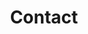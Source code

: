 ---
title: "Contact"
id: "contact"
bgImage: "img/contact.webp"
description: "Contact Skyworkz to hire Cloud and DevOps engineers"
---